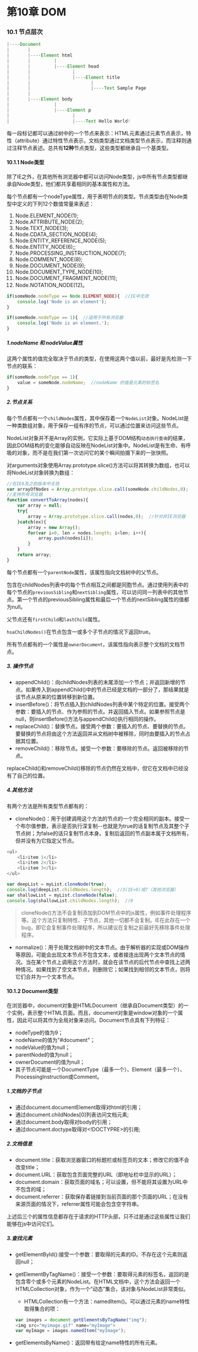 # 第10章 DOM

### 10.1 节点层次

```js
|----Document
|       |
|       |----Element html
|       |         |
|       |         |----Element head
|       |                |
|       |                |----Element title 
|       |                       |
|       |                       |----Text Sample Page
|       |
|       |----Element body
|                 |
|                 |----Element p
|                        |
|                        |----Text Hello World!
```

每一段标记都可以通过树中的一个节点来表示：HTML元素通过元素节点表示，特性（attribute）通过特性节点表示，文档类型通过文档类型节点表示，而注释则通过注释节点表述。总共有**12种**节点类型，这些类型都继承自一个基类型。

#### 10.1.1 Node类型

除了IE之外，在其他所有浏览器中都可以访问Node类型，js中所有节点类型都继承自Node类型，他们都共享着相同的基本属性和方法。

每个节点都有一个nodeType属性，用于表明节点的类型。节点类型由在Node类型中定义的下列12个数值常量来表述：
1. Node.ELEMENT_NODE(1);
2. Node.ATTRIBUTE_NODE(2);
3. Node.TEXT_NODE(3);
4. Node.CDATA_SECTION_NODE(4);
5. Node.ENTITY_REFERENCE_NODE(5);
6. Node.ENTITY_NODE(6);;
7. Node.PROCESSING_INSTRUCTION_NODE(7);
8. Node.COMMENT_NODE(8);
9. Node.DOCUMENT_NODE(9);
10. Node.DOCUMENT_TYPE_NODE(10);
11. Node.DOCUMENT_FRAGMENT_NODE(11);
12. Node.NOTATION_NODE(12)。

```js
if(someNode.nodeType == Node.ELEMENT_NODE){  //IE中无效
    console.log('Node is an element');
}

if(someNode.nodeType == 1){  //适用于所有浏览器
    console.log('Node is an element.');
}
```

##### 1.nodeName 和 nodeValue属性

这两个属性的值完全取决于节点的类型，在使用这两个值以前，最好是先检测一下节点的联系：
```js
if(someNode.nodeType == 1){
    value = someNode.nodeName;  //nodeName 的值是元素的标签名
}
```

##### 2.节点关系

每个节点都有一个`childNodes`属性，其中保存着一个`NodeList`对象。NodeList是一种类数组对象，用于保存一组有序的节点，可以通过位置来访问这些节点。

NodeList对象并不是Array的实例，它实际上基于DOM结构`动态执行查询`的结果，因此DOM结构的变化能够自动反映在NodeList对象中。NodeList是有生命、有呼吸的对象，而不是在我们第一次访问它的某个瞬间拍摄下来的一张快照。

对arguments对象使用Array.prototype.slice()方法可以将其转换为数组，也可以将NodeList对象转换为数组：
```js
//在IE8及之前版本中无效
var arrayOfNodes = Array.prototype.slice.call(someNode.childNodes,0);
//支持所有浏览器
function convertToArray(nodes){
    var array = null;
    try{
        array = Array.prototype.slice.call(nodes,0);  //针对非IE浏览器
    }catch(ex){
        array = new Array();
        for(var i=0, len = nodes.length; i<len; i++){
            array.push(nodes[i]);
        }
    }
    return array;
}
```

每个节点都有一个`parentNode`属性，该属性指向文档树中的父节点。

包含在childNodes列表中的每个节点相互之间都是同胞节点。通过使用列表中的每个节点的`previousSibling`和`nextSibling`属性，可以访问同一列表中的其他节点。第一个节点的previousSibling属性和最后一个节点的nextSibling属性的值都为null。

父节点还有`firstChild`和`lastChild`属性。

`hsaChildNodes()`在节点包含一或多个子节点的情况下返回true。

所有节点都有的一个属性是`ownerDocument`，该属性指向表示整个文档的文档节点。

##### 3. 操作节点

- appendChild()：向childNodes列表的末尾添加一个节点；并返回新增的节点。如果传入到appendChild()中的节点已经是文档的一部分了，那结果就是该节点从原来的位置转移到新位置。
- insertBefore()：将节点插入到childNodes列表中某个特定的位置。接受两个参数：要插入的节点、作为参照的节点。并返回插入节点。如果参照节点是null，则insertBefore()方法与appendChild()执行相同的操作。
- replaceChild()：替换节点。接受两个参数：要插入的节点、要替换的节点。要替换的节点将由这个方法返回并从文档树中被移除，同时由要插入的节点占据其位置。
- removeChild()：移除节点。接受一个参数：要移除的节点。返回被移除的节点。

replaceChild()和removeChild()移除的节点仍然在文档中，但它在文档中已经没有了自己的位置。

##### 4.其他方法

有两个方法是所有类型节点都有的：
- cloneNode()：用于创建调用这个方法的节点的一个完全相同的副本。接受一个布尔值参数，表示是否执行深复制--也就是为true的话复制节点及其整个子节点树；为false的话只复制节点本身。复制后返回的节点副本属于文档所有，但并没有为它指定父节点。
```js
<ul>
    <li>item 1</li>
    <li>item 2</li>
    <li>item 3</li>
</ul>

var deepList = myList.cloneNode(true);
console.log(deepList.childNodes.length);  //3(IE<9)或7（其他浏览器）
var shallowList = myList.cloneNode(false);
console.log(shallowList.childNodes.length);  //0
```

> cloneNode()方法不会复制添加到DOM节点中的js属性，例如事件处理程序等。这个方法只复制特性、子节点，其他一切都不会复制。IE在此存在一个bug，即它会复制事件处理程序，所以建议在复制之前最好先移除事件处理程序。

- normalize()：用于处理文档树中的文本节点。由于解析器的实现或DOM操作等原因，可能会出现文本节点不包含文本，或者接连出现两个文本节点的情况。当在某个节点上调用这个方法时，就会在该节点的后代节点中查找上述两种情况。如果找到了空文本节点，则删除它；如果找到相邻的文本节点，则将它们合并为一个文本节点。

#### 10.1.2 Document类型

在浏览器中，document对象是HTMLDocument（继承自Document类型）的一个实例，表示整个HTML页面。而且，document对象是window对象的一个属性，因此可以将其作为全局对象来访问。Document节点具有下列特征：
- nodeType的值为9；
- nodeName的值为"#document"；
- nodeValue的值为null；
- parentNode的值为null；
- ownerDocument的值为null；
- 其子节点可能是一个DocumentType（最多一个）、Element（最多一个）、ProcessingInstruction或Comment。

##### 1.文档的子节点

- 通过document.documentElement取得对html的引用；
- 通过document.childNodes[0]列表访问文档元素;
- 通过document.body取得对body的引用；
- 通过document.doctype取得对<!DOCTYPRE>的引用;

##### 2.文档信息

- document.title：获取浏览器窗口的标题栏或标签页的文本；修改它的值不会改变title；
- document.URL：获取包含页面完整的URL（即地址栏中显示的URL）；
- document.domain：获取页面的域名；可以设置，但不能将其设置为URL中不包含的域；
- document.referrer：获取保存着链接到当前页面的那个页面的URL；在没有来源页面的情况下，referrer属性可能会包含空字符串。

上述后三个的属性信息都存在于请求的HTTP头部，只不过是通过这些属性让我们能够在js中访问它们。

##### 3.查找元素

- getElementById():接受一个参数：要取得的元素的ID。不存在这个元素则返回null；
- getElementByTagName()：接受一个参数：要取得元素的标签名，返回的是包含零个或多个元素的NodeList。在HTML文档中，这个方法会返回一个HTMLCollection对象，作为一个“动态”集合，该对象与NodeList非常类似。
    - HTMLCollection有一个方法：namedItem()。可以通过元素的name特性取得集合的项：
    ```js
    var images = document.getElementsByTagName("img");
    <img src="myimage.gif" name="myImage">
    var myImage = images.namedItem("myImage");
    ```

- getElementsByName()：返回带有给定name特性的所有元素。